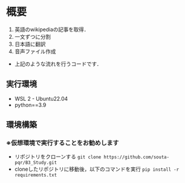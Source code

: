 # 概要
1. 英語のwikipediaの記事を取得．
2. 一文ずつに分割
3. 日本語に翻訳
4. 音声ファイル作成

- 上記のような流れを行うコードです．

## 実行環境
- WSL 2 - Ubuntu22.04
- python==3.9

## 環境構築
### ※仮想環境で実行することをお勧めします
- リポジトリをクローンする
`git clone https://github.com/souta-pqr/B3_Study.git`
- cloneしたリポジトリに移動後，以下のコマンドを実行
`pip install -r requirements.txt`
